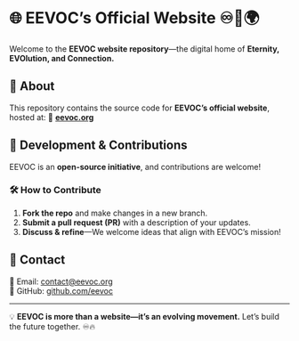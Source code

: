 # 🌐 EEVOC’s Official Website ♾️🧬🌍

Welcome to the **EEVOC website repository**—the digital home of **Eternity, EVOlution, and Connection.**

## 🚀 About
This repository contains the source code for **EEVOC’s official website**, hosted at:
🔗 **[eevoc.org](https://eevoc.org)**

## 🔧 Development & Contributions
EEVOC is an **open-source initiative**, and contributions are welcome!

### 🛠️ How to Contribute
1. **Fork the repo** and make changes in a new branch.
2. **Submit a pull request (PR)** with a description of your updates.
3. **Discuss & refine**—We welcome ideas that align with EEVOC’s mission!

## 📩 Contact
📧 Email: [contact@eevoc.org](mailto:contact@eevoc.org)  
🐙 GitHub: [github.com/eevoc](https://github.com/eevoc)

---

💡 **EEVOC is more than a website—it’s an evolving movement.** Let’s build the future together. ♾️🔥
